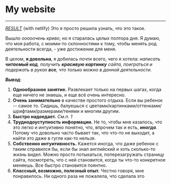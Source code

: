 # My website

---
*[RESULT](https://frabjous-custard-f60808.netlify.app/index.html)* (with netlify)
Это я просто решила узнать, что это такое.

Вышло *ооооочень криво*, но я старалась целых полтора дня. Я думаю, что моя работа, с моими-то склонностями к тому, чтобы менять род деятельности всегда, - уже достижение для меня.

В целом, **я довольна**, я добилась почти всего, чего я хотела: *написать **читаемый код**, получить **красивую картинку** сайта, поиграться и подержать в руках **все**, что только можно в данной деятельности.*

***Вывод***: 
1) **Однообразное занятие.** Развлекает только на первых шагах, когда еще ничего не знаешь, и еще всё очень интересно.
2) **Очень занимательно** в качестве простого отдыха. Если вы ребенок -- самое то. Сидишь, балуешься с цветами/картинками/оттенками/шрифтами/размерами/тенями и многим другим. 
3) **Быстро надоедает.** *См.п. 1*
4) **Труднодоуступность информации.** Не то, чтобы мне казалось, что это легко и интуитивно понятно, что, впрочем так и есть, ***иногда***. Потому что довольно часто бывает так, что что-то не выходит, а найти это даже в гугле как-то нельзя. 
5) **Собственно интуитивность.** Кажется иногда, что даже ребенок с таким справился бы, если бы знал английский и хоть сколько-то жизнь видел. Можно просто потыкаться, поперезагружать страницу сайта, посмотреть, что с ней становится, когда ты что-то конкретное меняешь. Все быстро становится поянтно.
6) **Классный, возможно, полезный опыт.** Честно говоря, мне понравилось. Ни одного раза не пожалела, что сделала это 
